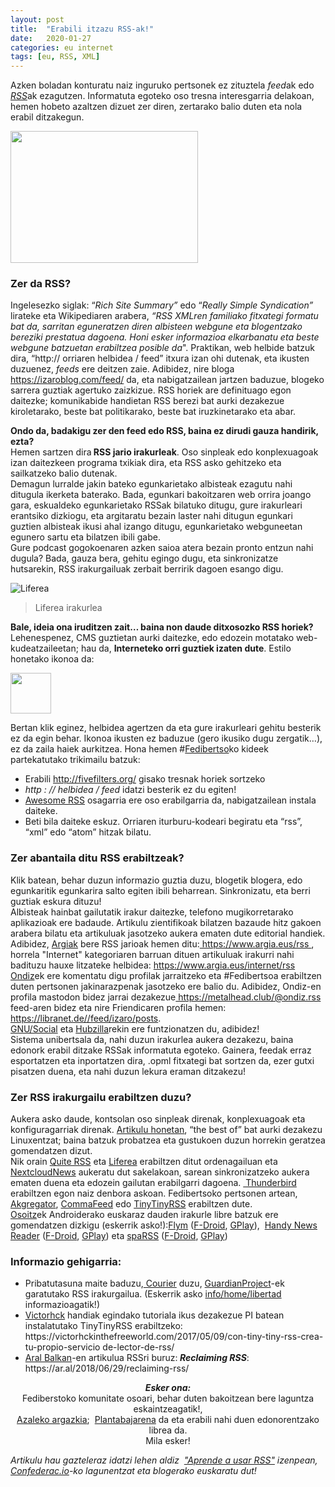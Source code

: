 ```yaml
---
layout: post
title:  "Erabili itzazu RSS-ak!"
date:   2020-01-27
categories: eu internet
tags: [eu, RSS, XML]
---
```

<p>Azken boladan konturatu naiz inguruko pertsonek ez zituztela <em>feed</em>ak edo <em><a href="https://eu.wikipedia.org/wiki/RSS">RSS</a></em>ak ezagutzen. Informatuta egoteko oso tresna interesgarria delakoan, hemen hobeto azaltzen dizuet zer diren, zertarako balio duten eta nola erabil ditzakegun.</p>

<p><a href="https://izaroblog.files.wordpress.com/2020/01/rsseuskaraz.jpeg"><img class="aligncenter size-medium wp-image-2922" src="https://izaroblog.files.wordpress.com/2020/01/rsseuskaraz.jpeg?w=300" alt="" width="300" height="211"></a></p>
<h3>Zer da RSS?</h3>
<p>Ingelesezko siglak: “<em>Rich Site Summary”</em> edo “<em>Really Simple Syndication”&nbsp; </em>lirateke eta Wikipediaren arabera, <em>“RSS XMLren familiako fitxategi formatu bat da, sarritan eguneratzen diren albisteen webgune eta blogentzako bereziki prestatua dagoena. Honi esker informazioa elkarbanatu eta beste webgune batzuetan erabiltzea posible da</em>". Praktikan, web helbide batzuk dira, “http:// orriaren helbidea / feed” itxura izan ohi dutenak, eta ikusten duzuenez, <em>feeds</em> ere deitzen zaie. Adibidez, nire bloga <a href="https://izaroblog.com/feed/">https://izaroblog.com/feed/</a> da, eta nabigatzailean jartzen baduzue, blogeko sarrera guztiak agertuko zaizkizue. RSS horiek are definituago egon daitezke; komunikabide handietan RSS berezi bat aurki dezakezue kiroletarako, beste bat politikarako, beste bat iruzkinetarako eta abar.</p>
<p><strong>Ondo da, badakigu zer den feed edo RSS, baina ez dirudi gauza handirik, ezta?</strong><br>
Hemen sartzen dira<strong> RSS jario irakurleak</strong>. Oso sinpleak edo konplexuagoak izan daitezkeen programa txikiak dira, eta RSS asko gehitzeko eta sailkatzeko balio dutenak.<br>
Demagun lurralde jakin bateko egunkarietako albisteak ezagutu nahi ditugula ikerketa baterako. Bada, egunkari bakoitzaren web orrira joango gara, eskualdeko egunkarietako RSSak bilatuko ditugu, gure irakurleari erantsiko dizkiogu, eta argitaratu bezain laster nahi ditugun egunkari guztien albisteak ikusi ahal izango ditugu, egunkarietako webguneetan egunero sartu eta bilatzen ibili gabe.<br>
Gure podcast gogokoenaren azken saioa atera bezain pronto entzun nahi dugula? Bada, gauza bera, gehitu egingo dugu, eta sinkronizatze hutsarekin, RSS irakurgailuak zerbait berririk dagoen esango digu.</p>  

![Liferea](https://izaroblog.files.wordpress.com/2018/11/liferea-linux-060.png)
> Liferea irakurlea  

<p><strong>Bale, ideia ona iruditzen zait… baina non daude ditxosozko RSS horiek?</strong><br>
Lehenespenez, CMS guztietan aurki daitezke, edo edozein motatako web-kudeatzaileetan; hau da, <strong>Interneteko orri guztiek izaten dute</strong>. Estilo honetako ikonoa da:</p>
<p><a href="https://izaroblog.files.wordpress.com/2018/11/1024px-feed-icon-svg.png"><img class="aligncenter wp-image-2700" src="https://izaroblog.files.wordpress.com/2018/11/1024px-feed-icon-svg.png?w=300" alt="" width="65" height="65"></a></p>
<p>Bertan klik eginez, helbidea agertzen da eta gure irakurleari gehitu besterik ez da egin behar. Ikonoa ikusten ez baduzue (gero ikusiko dugu zergatik…), ez da zaila haiek aurkitzea. Hona hemen #<a href="https://eu.wikipedia.org/wiki/Fedibertso">Fedibertso</a>ko kideek partekatutako trikimailu batzuk:</p>
<ul>
<li>Erabili <a href="https://fivefilters.org/">http://fivefilters.org/</a> gisako tresnak horiek sortzeko</li>
<li><em>http : // helbidea / feed</em> idatzi besterik ez du egiten!</li>
<li><a href="https://addons.mozilla.org/en-US/firefox/addon/awesome-rss/">Awesome RSS</a> osagarria ere oso erabilgarria da, nabigatzailean instala daiteke.</li>
<li>Beti bila daiteke eskuz. Orriaren iturburu-kodeari begiratu eta “rss”, “xml” edo “atom” hitzak bilatu.</li>
</ul>
<h3>Zer abantaila ditu RSS erabiltzeak?</h3>
<p>Klik batean, behar duzun informazio guztia duzu, blogetik blogera, edo egunkaritik egunkarira salto egiten ibili beharrean. Sinkronizatu, eta berri guztiak eskura dituzu!<br>
Albisteak hainbat gailutatik irakur daitezke, telefono mugikorretarako aplikazioak ere badaude. Artikulu zientifikoak bilatzen bazaude hitz gakoen arabera bilatu eta artikuluak jasotzeko aukera ematen dute editorial handiek.<br>
Adibidez, <a href="https://www.argia.eus/">Argiak</a> bere RSS jarioak hemen ditu:<a href="https://www.argia.eus/rss"> https://www.argia.eus/rss </a>, horrela "Internet" kategoriaren barruan dituen artikuluak irakurri nahi badituzu hauxe litzateke helbidea: <a href="https://www.argia.eus/internet/rss">https://www.argia.eus/internet/rss</a><br>
<a href="https://metalhead.club/@ondiz">Ondiz</a>ek ere komentatu digu profilak jarraitzeko eta #Fedibertsoa erabiltzen duten pertsonen jakinarazpenak jasotzeko ere balio du. Adibidez, Ondiz-en profila mastodon bidez jarrai dezakezue<a href="https://metalhead.club/@ondiz.rss"> https://metalhead.club/@ondiz.rss</a> feed-aren bidez eta nire Friendicaren profila hemen: <a href="https://libranet.de//feed/izaro/posts">https://libranet.de//feed/izaro/posts</a>.<br>
<a href="https://es.wikipedia.org/wiki/GNU_Social">GNU/Social</a> eta <a href="https://project.hubzilla.org/page/hubzilla/hubzilla-project#top">Hubzilla</a>rekin ere funtzionatzen du, adibidez!<br>
Sistema unibertsala da, nahi duzun irakurlea aukera dezakezu, baina edonork erabil ditzake RSSak informatuta egoteko. Gainera, feedak erraz esportatzen eta inportatzen dira, .opml fitxategi bat sortzen da, ezer gutxi pisatzen duena, eta nahi duzun lekura eraman ditzakezu!</p>
<h3>Zer RSS irakurgailu erabiltzen duzu?</h3>
<p>Aukera asko daude, kontsolan oso sinpleak direnak, konplexuagoak eta konfiguragarriak direnak. <a href="https://www.tecmint.com/best-rss-feed-readers-for-linux/">Artikulu honetan</a>, “the best of” bat aurki dezakezu Linuxentzat; baina batzuk probatzea eta gustukoen duzun horrekin geratzea gomendatzen dizut.<br>
Nik orain <a href="https://quiterss.org/">Quite RSS</a> eta <a href="https://lzone.de/liferea/">Liferea</a> erabiltzen ditut ordenagailuan eta <a href="https://github.com/nextcloud/news">NextcloudNews</a> aukeratu dut sakelakoan, sarean sinkronizatzeko aukera ematen duena eta edozein gailutan erabilgarri dagoena.&nbsp;<a href="https://www.thunderbird.net/"> Thunderbird</a> erabiltzen egon naiz denbora askoan. Fedibertsoko pertsonen artean,&nbsp; <a href="https://www.kde.org/applications/internet/akregator/">Akgregator</a>, <a href="http://commafeed/">CommaFeed</a> edo <a href="https://tt-rss.org/">TinyTinyRSS</a> erabiltzen dute.<br>
<a href="https://mastodon.eus/@Osoitz" target="_blank" rel="noopener">Osoitz</a>ek Androiderako euskaraz dauden irakurle libre batzuk ere gomendatzen dizkigu (eskerrik asko!):<a href="https://github.com/FredJul/Flym" target="_blank" rel="noopener">Flym</a> (<a href="https://f-droid.org/packages/net.frju.flym/" target="_blank" rel="noopener">F-Droid</a>, <a href="https://play.google.com/store/apps/details?id=net.frju.flym" target="_blank" rel="noopener">GPlay</a>),&nbsp; <a href="https://fossdroid.com/a/handy-news-reader.html" target="_blank" rel="noopener">Handy News Reader</a> (<a href="https://f-droid.org/packages/ru.yanus171.feedexfork/" target="_blank" rel="noopener">F-Droid</a>, <a href="https://play.google.com/store/apps/details?id=ru.yanus171.feedexfork" target="_blank" rel="noopener">GPlay</a>) eta <a href="https://github.com/Etuldan/spaRSS" target="_blank" rel="noopener">spaRSS</a> (<a href="https://f-droid.org/packages/net.frju.flym/https://f-droid.org/packages/net.etuldan.sparss.floss/" target="_blank" rel="noopener">F-Droid</a>, <a href="https://play.google.com/store/apps/details?id=net.etuldan.sparss" target="_blank" rel="noopener">GPlay</a>)</p>
<h3>Informazio gehigarria:</h3>
<ul>
<li>Pribatutasuna maite baduzu,<a href="https://guardianproject.info/apps/courier/"> Courier</a> duzu, <a href="https://guardianproject.info/">GuardianProject</a>-ek garatutako RSS irakurgailua. (Eskerrik asko <a href="https://ieji.de/@rtfm">info/home/libertad</a> informazioagatik!)</li>
<li><a href="https://mastodon.social/@victorhck">Victorhck</a> handiak egindako tutoriala ikus dezakezue PI batean instalatutako TinyTinyRSS erabiltzeko: https://victorhckinthefreeworld.com/2017/05/09/con-tiny-tiny-rss-crea-tu-propio-servicio de-lector-de-rss/</li>
<li style="text-align:left;"><a href="https://mastodon.ar.al/@aral">Aral Balkan</a>-en artikulua RSSri buruz:<strong><em> Reclaiming RSS</em></strong>: https://ar.al/2018/06/29/reclaiming-rss/</li>
</ul>
<p style="text-align:center;"><em><strong>Esker ona:</strong></em><br>
Fediberstoko komunitate osoari, behar duten bakoitzean bere laguntza eskaintzeagatik!,<br>
<a href="https://mastodon.social/@plantabaja/101550931302396163/">Azaleko argazkia</a>;&nbsp; <a href="https://mastodon.social/@plantabaja">Plantabajarena</a> da eta erabili nahi duen edonorentzako librea da.<br>
Mila esker!</p>
<p><em>Artikulu hau gazteleraz idatzi lehen aldiz&nbsp; <a href="https://la.confederac.io/t/aprende-a-usar-rss/20598">"Aprende a usar RSS"</a> izenpean, <a href="https://confederac.io/es/intro">Confederac.io</a>-ko lagunentzat eta blogerako euskaratu dut!</em></p>
